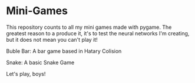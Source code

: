# Mini-Games
This repository counts to all my mini games made with pygame.
The greatest reason to a produce it, it's to test the neural
networks I'm creating, but it does not mean you can't play it!

Buble Bar: A bar game based in Hatary Colision

Snake: A basic Snake Game 

Let's play, boys!
